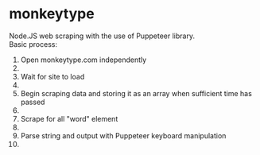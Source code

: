 # monkeytype
Node.JS web scraping with the use of Puppeteer library. <br />
Basic process:
<ol>
  <li> Open monkeytype.com independently <li />
  <li> Wait for site to load <li />
  <li> Begin scraping data and storing it as an array when sufficient time has passed <li />
  <li> Scrape for all "word" element <li />
  <li> Parse string and output with Puppeteer keyboard manipulation <li />
</ol>
